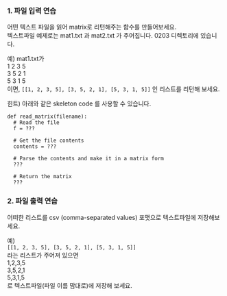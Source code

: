 ### 1. 파일 입력 연습
어떤 텍스트 파일을 읽어 matrix로 리턴해주는 함수를 만들어보세요. <br>
텍스트파일 예제로는 mat1.txt 과 mat2.txt 가 주어집니다. 0203 디렉토리에 있습니다.<br>

예)
mat1.txt가 <br>
1 2 3 5 <br>
3 5 2 1 <br>
5 3 1 5 <br>
이면, `[[1, 2, 3, 5], [3, 5, 2, 1], [5, 3, 1, 5]]` 인 리스트를 리턴해 보세요.

힌트) 아래와 같은 skeleton code 를 사용할 수 있습니다.

  ```
  def read_matrix(filename):
    # Read the file
    f = ???

    # Get the file contents
    contents = ???

    # Parse the contents and make it in a matrix form
    ???

    # Return the matrix
    ???
  ```

### 2. 파일 출력 연습
어떠한 리스트를 csv (comma-separated values) 포맷으로 텍스트파일에 저장해보세요. <br>

예)<br>
`[[1, 2, 3, 5], [3, 5, 2, 1], [5, 3, 1, 5]]` <br>
라는 리스트가 주어져 있으면 <br>
1,2,3,5 <br>
3,5,2,1 <br>
5,3,1,5 <br>
로 텍스트파일(파일 이름 맘대로)에 저장해 보세요. <br>
